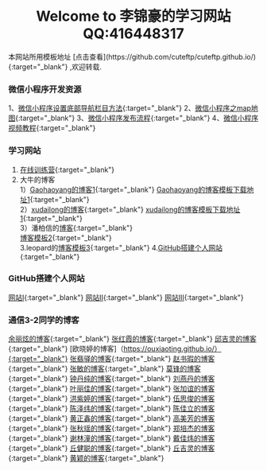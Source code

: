 <center>
<h1>Welcome to 李锦豪的学习网站 QQ:416448317</h1>
</center>
本网站所用模板地址 [点击查看](https://github.com/cuteftp/cuteftp.github.io/){:target="_blank"} ,欢迎转载.


### 微信小程序开发资源
1、[微信小程序设置底部导航栏目方法](https://blog.csdn.net/u012118993/article/details/52943783){:target="_blank"}
2、[微信小程序之map地图](https://blog.csdn.net/hedong_77/article/details/55189978){:target="_blank"}
3、[微信小程序发布流程](https://jingyan.baidu.com/article/fea4511a2e027cf7bb91250c.html ){:target="_blank"}
4、[微信小程序视频教程](https://pan.baidu.com/s/1kUXxZ0b){:target="_blank"}

###  学习网站
1. [在线训练营](https://www.freecodecamp.cn/){:target="_blank"}
2. 大牛的博客<br>
1）[Gaohaoyang的博客1](https://gaohaoyang.github.io/){:target="_blank"}
   [Gaohaoyang的博客模板下载地址1](https://github.com/gaohaoyang/gaohaoyang.github.io){:target="_blank"}<br>
2）[xudailong的博客](https://643435675.github.io/){:target="_blank"}
[xudailong的博客模板下载地址1](https://github.com/643435675/643435675.github.io/){:target="_blank"}<br>
3）潘柏信的[博客](http://baixin.io/){:target="_blank"}<br>
  [博客模板2](https://github.com/leopardpan/leopardpan.github.io){:target="_blank"}<br>
3.leopard的[博客模板3](https://github.com/MengZheK/kangblog.github.io){:target="_blank"}
4.[GitHub搭建个人网站](https://pages.github.com/){:target="_blank"}

### GitHub搭建个人网站
[网站Ⅰ](https://pages.github.com){:target="_blank"}
[网站Ⅱ](http://blog.csdn.net/wangyj1108/article/details/51444419){:target="_blank"}
[网站III](https://www.cnblogs.com/joshtao/articles/6601430.html){:target="_blank"}

### 通信3-2同学的博客
[余丽炫的博客](https://lixuan－sunshine.github.io/){:target="_blank"}
[张红霞的博客](https://lanhua123.github.io/){:target="_blank"}
[邱吉灵的博客](https://xitingji.github.io/){:target="_blank"}
[欧晓婷的博客]（https://ouxiaoting.github.io/）{:target="_blank"}
[张翡驿的博客](https://zhangfeiyi.github.io/){:target="_blank"}
[赵书瑕的博客](https://1083256436.github.io/){:target="_blank"}
[张敏的博客](https://zmdmz.github.io/){:target="_blank"}
[莫锋的博客](https://1751864058.github.io/){:target="_blank"}
[钟丹纯的博客](https://zhongdanchun.github.io/){:target="_blank"}
[刘燕丹的博客](http://lyd2580.github.io/){:target="_blank"}
[叶丽佳的博客](https://double-digit.github.io/){:target="_blank"}
[张加谊的博客](https://lissa-321.github.io/){:target="_blank"}
[洪紫婷的博客](https://holly25.github.io/){:target="_blank"}
[伍思俊的博客](https://5cccc.github.io/){:target="_blank"}
[陈泽纬的博客](https://midfaker.github.io/){:target="_blank"}
[陈佳立的博客](https://jbdxbl5.io/){:target="_blank"}
[黄正鑫的博客](https://hzx9916.github.io/){:target="_blank"}
[高美芳的博客](https://Gaomeifang.github.io/){:target="_blank"}
[张秋瑶的博客](https://libra-yoyo.github.io/){:target="_blank"}
[郑培杰的博客](https://air5.github.io/){:target="_blank"}
[谢林潼的博客](https://lintongg.github.io/){:target="_blank"}
[戴佳炜的博客](https://161492.github.io/){:target="_blank"}
[丘健聪的博客](https://smalle56.github.io/){:target="_blank"}
[丘吉灵的博客](https://xitingji.github.io/){:target="_blank"}
[黄颖的博客](https://hymusic.github.io/){:target="_blank"}











